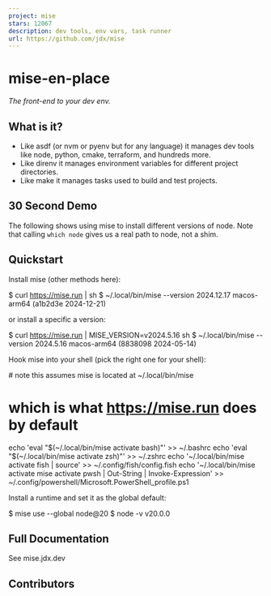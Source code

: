 ```yaml
---
project: mise
stars: 12067
description: dev tools, env vars, task runner
url: https://github.com/jdx/mise
---
```


  
mise-en-place
================

_The front-end to your dev env._

What is it?
-----------

-   Like asdf (or nvm or pyenv but for any language) it manages dev tools like node, python, cmake, terraform, and hundreds more.
-   Like direnv it manages environment variables for different project directories.
-   Like make it manages tasks used to build and test projects.

30 Second Demo
--------------

The following shows using mise to install different versions of node. Note that calling `which node` gives us a real path to node, not a shim.

Quickstart
----------

Install mise (other methods here):

$ curl https://mise.run | sh
$ ~/.local/bin/mise --version
2024.12.17 macos-arm64 (a1b2d3e 2024-12-21)

or install a specific a version:

$ curl https://mise.run | MISE\_VERSION=v2024.5.16 sh
$ ~/.local/bin/mise --version
2024.5.16 macos-arm64 (8838098 2024-05-14)

Hook mise into your shell (pick the right one for your shell):

\# note this assumes mise is located at ~/.local/bin/mise
# which is what https://mise.run does by default
echo 'eval "$(~/.local/bin/mise activate bash)"' >> ~/.bashrc
echo 'eval "$(~/.local/bin/mise activate zsh)"' >> ~/.zshrc
echo '~/.local/bin/mise activate fish | source' >> ~/.config/fish/config.fish
echo '~/.local/bin/mise activate mise activate pwsh | Out-String | Invoke-Expression' >> ~/.config/powershell/Microsoft.PowerShell\_profile.ps1

Install a runtime and set it as the global default:

$ mise use --global node@20
$ node -v
v20.0.0

Full Documentation
------------------

See mise.jdx.dev

Contributors
------------
